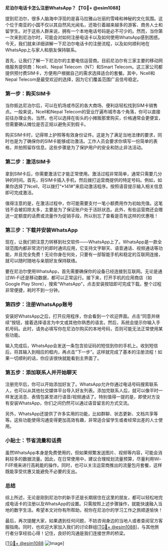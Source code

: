 **尼泊尔电话卡怎么注册WhatsApp？【TG💪+ @esim1088】**

提到尼泊尔，很多人脑海中浮现的是喜马拉雅山壮丽的雪峰和神秘的文化氛围。这个位于南亚的小国不仅以其自然风光闻名，还吸引着越来越多的游客、商务人士和留学生。对于这些人群来说，拥有一个本地电话号码是必不可少的。然而，当你第一次来到尼泊尔时，可能会对如何注册电话卡以及如何使用WhatsApp感到困惑。今天，我们就来详细讲解一下尼泊尔电话卡的注册流程，以及如何顺利地在WhatsApp上与家人和朋友保持联系。

首先，让我们了解一下尼泊尔的主要电信运营商。目前尼泊尔有三家主要的移动网络服务提供商：Ncell、Nepal Telecom（NT）和Smart Telecom。这三家公司都提供预付费SIM卡，方便用户根据自己的需求选择适合的套餐。其中，Ncell和Nepal Telecom是最受欢迎的选择，因为它们覆盖范围广且信号稳定。

### **第一步：购买SIM卡**

当你抵达尼泊尔后，可以在机场或市区的各大商场、便利店轻松找到SIM卡销售点。一般来说，Ncell和Nepal Telecom的营业厅遍布城市各个角落，你可以直接前往办理业务。当然，也可以选择在街头的小摊贩那里购买，价格通常会更便宜，但需要确认摊位是否正规以避免买到假卡。

购买SIM卡时，记得带上护照等有效身份证件。这是为了满足当地法律的要求，同时也是为了确保你的SIM卡能够成功激活。工作人员会要求你填写一份简单的表格，并拍照留存信息。这些步骤是为了保护用户的安全和防止非法活动。

### **第二步：激活SIM卡**

拿到SIM卡后，你需要激活它才能正常使用。激活过程非常简单，通常只需要几分钟的时间。首先，将SIM卡插入手机，然后拨打运营商提供的特定号码。例如，如果你选择了Ncell，可以拨打“*141#”来启动激活程序。按照语音提示输入相关信息即可完成激活。

值得注意的是，在激活过程中，你可能需要支付一笔小额费用作为初始充值。这笔钱不会被扣除太多，主要是为了保证账户处于活跃状态。此外，有些运营商还会赠送一定额度的话费或流量作为促销手段，所以别忘了查看是否有这样的优惠哦！

### **第三步：下载并安装WhatsApp**

现在，让我们把注意力转移到社交软件——WhatsApp上了。WhatsApp是一款全球范围内都非常流行的即时通讯应用，它支持文字聊天、语音通话、视频通话等功能，并且完全免费！无论你身在何处，只要有一部智能手机和稳定的互联网连接，就可以随时随地与亲朋好友保持联络。

要在尼泊尔使用WhatsApp，首先需要确保你的设备已经连接到互联网。无论是通过Wi-Fi还是移动数据，都可以正常运行。接下来，打开手机的应用商店（如Google Play Store），搜索“WhatsApp”，点击安装按钮即可完成下载。整个过程非常便捷，耗时不到一分钟。

### **第四步：注册WhatsApp账号**

安装好WhatsApp之后，打开应用程序，你会看到一个欢迎界面。点击“同意并继续”按钮，接着选择语言为中文或其他你熟悉的语言。然后，系统会提示你输入手机号码。此时，请务必填写你在尼泊尔购买的本地号码，否则可能无法正常使用某些功能。

输入完成后，WhatsApp会发送一条包含验证码的短信到你的手机上。收到短信后，将其输入到相应的框内，再点击“下一步”。这样就完成了基本的注册流程！如果一切顺利的话，你应该很快就能看到主界面了。

### **第五步：添加联系人并开始聊天**

注册完毕后，你可以开始添加好友了。WhatsApp允许你通过电话号码搜索联系人，也可以从其他社交媒体平台导入好友列表。添加完联系人后，就可以像平时一样发送消息、表情包甚至进行语音/视频通话了。特别值得一提的是，即使对方没有安装WhatsApp，你们之间仍然可以通过语音留言的方式交流。

另外，WhatsApp还提供了许多实用的功能，比如群聊、状态更新、文档共享等等。这些功能使得沟通变得更加高效有趣，非常适合留学生或者经常出差的人士使用。

### **小贴士：节省流量和话费**

虽然WhatsApp本身是免费使用的，但如果频繁发送图片、视频等内容，可能会消耗较多的数据流量。因此，在日常使用中，建议合理规划流量预算，尽量利用Wi-Fi环境来进行高耗能的操作。同时，也可以关注运营商推出的流量包月套餐，这样既能享受优惠又能避免不必要的支出。

### **总结**

综上所述，无论是刚到尼泊尔的新手还是长期居住在这里的朋友，都可以轻松地完成电话卡的注册以及WhatsApp的设置。只需按照上述步骤操作，就能快速融入当地的数字生活。希望本文对你有所帮助，祝你在尼泊尔的学习工作之旅顺遂愉快！

最后，再次提醒大家，如果遇到任何问题，不妨咨询身边的当地人或者查阅官方客服指南。同时，也欢迎大家加入我们的讨论群组[[TG💪+ @esim1088](https://t.me/s/esim1088)]，与其他旅行者分享经验心得！记住，良好的沟通是我们连接世界的桥梁。

[[TG💪+ @esim1088](https://t.me/s/esim1088) ![Image](https://i.postimg.cc/4NQfJmqS/Snipaste-2025-05-13-00-14-12.png)]